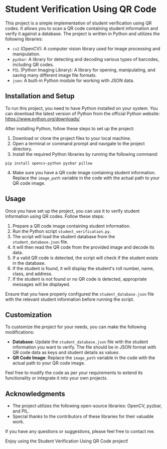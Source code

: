 # Student Verification Using QR Code

This project is a simple implementation of student verification using QR codes. It allows you to scan a QR code containing student information and verify it against a database. The project is written in Python and utilizes the following libraries:

- `cv2` (OpenCV): A computer vision library used for image processing and manipulation.
- `pyzbar`: A library for detecting and decoding various types of barcodes, including QR codes.
- `PIL` (Python Imaging Library): A library for opening, manipulating, and saving many different image file formats.
- `json`: A built-in Python module for working with JSON data.

## Installation and Setup

To run this project, you need to have Python installed on your system. You can download the latest version of Python from the official Python website: https://www.python.org/downloads/

After installing Python, follow these steps to set up the project:

1. Download or clone the project files to your local machine.
2. Open a terminal or command prompt and navigate to the project directory.
3. Install the required Python libraries by running the following command:
```
pip install opencv-python pyzbar pillow
```
4. Make sure you have a QR code image containing student information. Replace the `image_path` variable in the code with the actual path to your QR code image.

## Usage

Once you have set up the project, you can use it to verify student information using QR codes. Follow these steps:

1. Prepare a QR code image containing student information.
2. Run the Python script `student_verification.py`.
3. The script will load the student database from the `student_database.json` file.
4. It will then read the QR code from the provided image and decode its data.
5. If a valid QR code is detected, the script will check if the student exists in the database.
6. If the student is found, it will display the student's roll number, name, class, and address.
7. If the student is not found or no QR code is detected, appropriate messages will be displayed.

Ensure that you have properly configured the `student_database.json` file with the relevant student information before running the script.

## Customization

To customize the project for your needs, you can make the following modifications:

- **Database**: Update the `student_database.json` file with the student information you want to verify. The file should be in JSON format with QR code data as keys and student details as values.
- **QR Code Image**: Replace the `image_path` variable in the code with the actual path to your QR code image.

Feel free to modify the code as per your requirements to extend its functionality or integrate it into your own projects.

## Acknowledgments

- The project utilizes the following open-source libraries: OpenCV, pyzbar, and PIL.
- Special thanks to the contributors of these libraries for their valuable work.

If you have any questions or suggestions, please feel free to contact me.

Enjoy using the Student Verification Using QR Code project!

